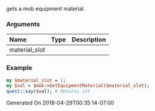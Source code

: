 gets a mob equipment material.
### Arguments
**Name**|**Type**|**Description**
:---|:---|:---
material_slot||

### Example

```perl
my $material_slot = 1;
my $val = $mob->GetEquipmentMaterial($material_slot);
quest::say($val); # Returns int
```


Generated On 2018-04-29T00:35:14-07:00